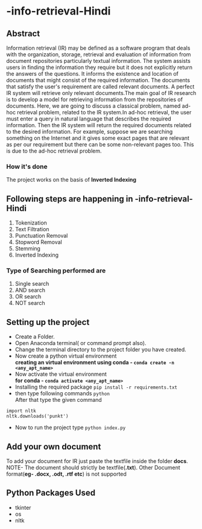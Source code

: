 # -info-retrieval-Hindi

## Abstract

Information retrieval (IR) may be defined as a software program that deals with the organization, storage, retrieval and evaluation of information from document repositories particularly textual information. The system assists users in finding the information they require but it does not explicitly return the answers of the questions. It informs the existence and location of documents that might consist of the required information. The documents that satisfy the user's requirement are called relevant documents. A perfect IR system will retrieve only relevant documents.The main goal of IR research is to develop a model for retrieving information from the repositories of documents. Here, we are going to discuss a classical problem, named ad-hoc retrieval problem, related to the IR system.In ad-hoc retrieval, the user must enter a query in natural language that describes the required information. Then the IR system will return the required documents related to the desired information. For example, suppose we are searching something on the Internet and it gives some exact pages that are relevant as per our requirement but there can be some non-relevant pages too. This is due to the ad-hoc retrieval problem.
<br>

### How it's done

The project works on the basis of **Inverted Indexing**

## Following steps are happening in -info-retrieval-Hindi
1. Tokenization
2. Text Filtration
3. Punctuation Removal 
4. Stopword Removal
5. Stemming
6. Inverted Indexing

### Type of Searching performed are
1. Single search
2. AND search
3. OR search
4. NOT search

## Setting up the project 
* Create a Folder.
* Open Anaconda terminal( or command prompt also).
* Change the terminal directory to the project folder you have created. 
* Now create a python virtual environment  <br>
**creating an virtual environment using conda - `conda create -n <any_apt_name>`**
* Now activate the virtual environment <br>
**for conda - `conda activate <any_apt_name>`**
* Installing the required package 
`pip install -r requirements.txt`
* then type following commands
`python`<br> After that type the given command
```
import nltk 
nltk.downloads('punkt')
```
* Now to run the project type
`python index.py`

## Add your own document
To add your document for IR just paste the textfile inside the folder **docs**.<br>
NOTE- The document should strictly be textfile(**.txt**). Other Document format(**eg- .docx, .odt, .rtf etc**) is not supported

## Python Packages Used
* tkinter 
* os
* nltk
